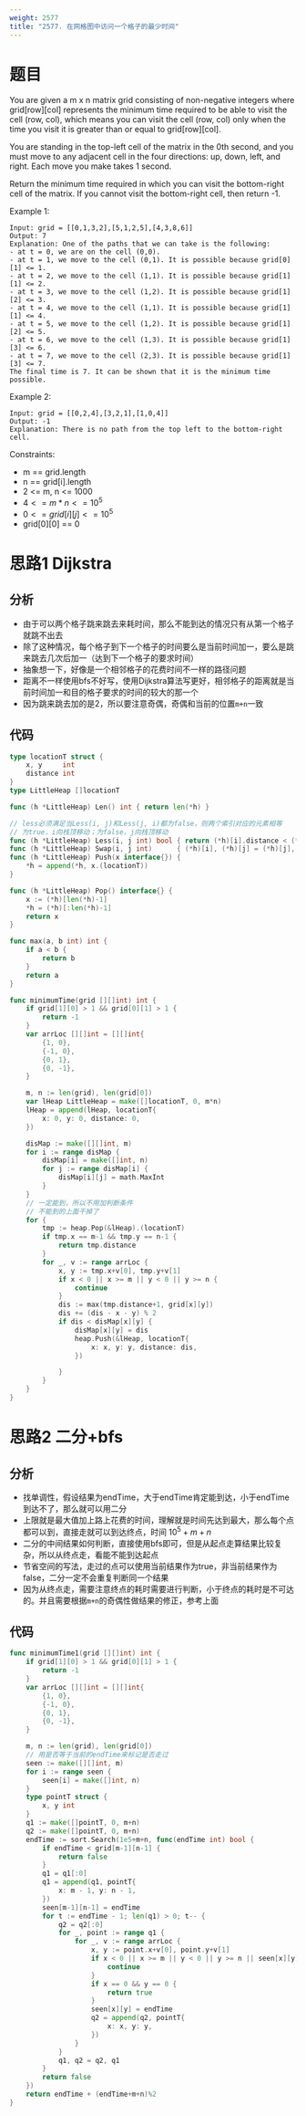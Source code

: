 ```yaml
---
weight: 2577
title: "2577. 在网格图中访问一个格子的最少时间"
---
```


# 题目

You are given a m x n matrix grid consisting of non-negative integers where grid[row][col] represents the minimum time required to be able to visit the cell (row, col), which means you can visit the cell (row, col) only when the time you visit it is greater than or equal to grid[row][col].

You are standing in the top-left cell of the matrix in the 0th second, and you must move to any adjacent cell in the four directions: up, down, left, and right. Each move you make takes 1 second.

Return the minimum time required in which you can visit the bottom-right cell of the matrix. If you cannot visit the bottom-right cell, then return -1.


Example 1:

```
Input: grid = [[0,1,3,2],[5,1,2,5],[4,3,8,6]]
Output: 7
Explanation: One of the paths that we can take is the following:
- at t = 0, we are on the cell (0,0).
- at t = 1, we move to the cell (0,1). It is possible because grid[0][1] <= 1.
- at t = 2, we move to the cell (1,1). It is possible because grid[1][1] <= 2.
- at t = 3, we move to the cell (1,2). It is possible because grid[1][2] <= 3.
- at t = 4, we move to the cell (1,1). It is possible because grid[1][1] <= 4.
- at t = 5, we move to the cell (1,2). It is possible because grid[1][2] <= 5.
- at t = 6, we move to the cell (1,3). It is possible because grid[1][3] <= 6.
- at t = 7, we move to the cell (2,3). It is possible because grid[1][3] <= 7.
The final time is 7. It can be shown that it is the minimum time possible.
```

Example 2:

```
Input: grid = [[0,2,4],[3,2,1],[1,0,4]]
Output: -1
Explanation: There is no path from the top left to the bottom-right cell.
```

Constraints:

- m == grid.length
- n == grid[i].length
- 2 <= m, n <= 1000
- $4 <= m * n <= 10^5$
- $0 <= grid[i][j] <= 10^5$
- grid[0][0] == 0

# 思路1 Dijkstra

## 分析

- 由于可以两个格子跳来跳去来耗时间，那么不能到达的情况只有从第一个格子就跳不出去
- 除了这种情况，每个格子到下一个格子的时间要么是当前时间加一，要么是跳来跳去几次后加一（达到下一个格子的要求时间）
- 抽象想一下，好像是一个相邻格子的花费时间不一样的路径问题
- 距离不一样使用bfs不好写，使用Dijkstra算法写更好，相邻格子的距离就是当前时间加一和目的格子要求的时间的较大的那一个
- 因为跳来跳去加的是2，所以要注意奇偶，奇偶和当前的位置`m+n`一致

## 代码

```go
type locationT struct {
	x, y     int
	distance int
}
type LittleHeap []locationT

func (h *LittleHeap) Len() int { return len(*h) }

// less必须满足当Less(i, j)和Less(j, i)都为false，则两个索引对应的元素相等
// 为true，i向栈顶移动；为false，j向栈顶移动
func (h *LittleHeap) Less(i, j int) bool { return (*h)[i].distance < (*h)[j].distance }
func (h *LittleHeap) Swap(i, j int)      { (*h)[i], (*h)[j] = (*h)[j], (*h)[i] }
func (h *LittleHeap) Push(x interface{}) {
	*h = append(*h, x.(locationT))
}

func (h *LittleHeap) Pop() interface{} {
	x := (*h)[len(*h)-1]
	*h = (*h)[:len(*h)-1]
	return x
}

func max(a, b int) int {
	if a < b {
		return b
	}
	return a
}

func minimumTime(grid [][]int) int {
	if grid[1][0] > 1 && grid[0][1] > 1 {
		return -1
	}
	var arrLoc [][]int = [][]int{
		{1, 0},
		{-1, 0},
		{0, 1},
		{0, -1},
	}

	m, n := len(grid), len(grid[0])
	var lHeap LittleHeap = make([]locationT, 0, m*n)
	lHeap = append(lHeap, locationT{
		x: 0, y: 0, distance: 0,
	})

	disMap := make([][]int, m)
	for i := range disMap {
		disMap[i] = make([]int, n)
		for j := range disMap[i] {
			disMap[i][j] = math.MaxInt
		}
	}
	// 一定能到，所以不用加判断条件
	// 不能到的上面干掉了
	for {
		tmp := heap.Pop(&lHeap).(locationT)
		if tmp.x == m-1 && tmp.y == n-1 {
			return tmp.distance
		}
		for _, v := range arrLoc {
			x, y := tmp.x+v[0], tmp.y+v[1]
			if x < 0 || x >= m || y < 0 || y >= n {
				continue
			}
			dis := max(tmp.distance+1, grid[x][y])
			dis += (dis - x - y) % 2
			if dis < disMap[x][y] {
				disMap[x][y] = dis
				heap.Push(&lHeap, locationT{
					x: x, y: y, distance: dis,
				})

			}
		}
	}
}
```

# 思路2 二分+bfs

## 分析

- 找单调性，假设结果为endTime，大于endTime肯定能到达，小于endTime到达不了，那么就可以用二分
- 上限就是最大值加上路上花费的时间，理解就是时间先达到最大，那么每个点都可以到，直接走就可以到达终点，时间 $10^5 + m + n$
- 二分的中间结果如何判断，直接使用bfs即可，但是从起点走算结果比较复杂，所以从终点走，看能不能到达起点
- 节省空间的写法，走过的点可以使用当前结果作为true，非当前结果作为false，二分一定不会重复判断同一个结果
- 因为从终点走，需要注意终点的耗时需要进行判断，小于终点的耗时是不可达的。并且需要根据`m+n`的奇偶性做结果的修正，参考上面

## 代码

```go
func minimumTime1(grid [][]int) int {
	if grid[1][0] > 1 && grid[0][1] > 1 {
		return -1
	}
	var arrLoc [][]int = [][]int{
		{1, 0},
		{-1, 0},
		{0, 1},
		{0, -1},
	}

	m, n := len(grid), len(grid[0])
	// 用是否等于当前的endTime来标记是否走过
	seen := make([][]int, m)
	for i := range seen {
		seen[i] = make([]int, n)
	}
	type pointT struct {
		x, y int
	}
	q1 := make([]pointT, 0, m+n)
	q2 := make([]pointT, 0, m+n)
	endTime := sort.Search(1e5+m+n, func(endTime int) bool {
		if endTime < grid[m-1][n-1] {
			return false
		}
		q1 = q1[:0]
		q1 = append(q1, pointT{
			x: m - 1, y: n - 1,
		})
		seen[m-1][n-1] = endTime
		for t := endTime - 1; len(q1) > 0; t-- {
			q2 = q2[:0]
			for _, point := range q1 {
				for _, v := range arrLoc {
					x, y := point.x+v[0], point.y+v[1]
					if x < 0 || x >= m || y < 0 || y >= n || seen[x][y] == endTime || grid[x][y] > t {
						continue
					}
					if x == 0 && y == 0 {
						return true
					}
					seen[x][y] = endTime
					q2 = append(q2, pointT{
						x: x, y: y,
					})
				}
			}
			q1, q2 = q2, q1
		}
		return false
	})
	return endTime + (endTime+m+n)%2
}
```
